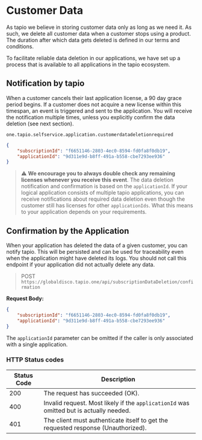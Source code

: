 # Customer Data

As tapio we believe in storing customer data only as long as we need it. As such, we delete all customer data when a customer stops using a product. The duration after which data gets deleted is defined in our terms and conditions.

To facilitate reliable data deletion in our applications, we have set up a process that is available to all applications in the tapio ecosystem.

## Notification by tapio

When a customer cancels their last application license, a 90 day grace period begins. If a customer does not acquire a new license within this timespan, an event is triggered and sent to the application. You will receive the notification multiple times, unless you explicitly confirm the data deletion (see next section).

`one.tapio.selfservice.application.customerdatadeletionrequired`

```json
{
    "subscriptionId": "f6651146-2803-4ec0-8594-fd0fa8f0db19",
    "applicationId": "9d311e9d-b8ff-491a-b558-cbe7293ee936"
}
```

> ⚠ **We encourage you to always double check any remaining licenses whenever you receive this event**. The data deletion notification and confirmation is based on the `applicationId`. If your logical application consists of multiple tapio applications, you can receive notifications about required data deletion even though the customer still has licenses for other `applicationIds`. What this means to your application depends on your requirements.

## Confirmation by the Application

When your application has deleted the data of a given customer, you can notify tapio. This will be persisted and can be used for traceability even when the application might have deleted its logs. You should not call this endpoint if your application did not actually delete any data.

> POST `https://globaldisco.tapio.one/api/subscriptionDataDeletion/confirmation`

**Request Body:**

```json
{
    "subscriptionId": "f6651146-2803-4ec0-8594-fd0fa8f0db19",
    "applicationId": "9d311e9d-b8ff-491a-b558-cbe7293ee936"
}
```

The `applicationId` parameter can be omitted if the caller is only associated with a single application.

### HTTP Status codes

| Status Code | Description                                                                             |
| ----------- | --------------------------------------------------------------------------------------- |
| 200         | The request has succeeded (OK).                                                         |
| 400         | Invalid request. Most likely if the `applicationId` was omitted but is actually needed. |
| 401         | The client must authenticate itself to get the requested response (Unauthorized).       |

